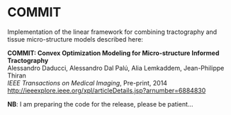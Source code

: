COMMIT
======

Implementation of the linear framework for combining tractography and tissue micro-structure models described here:

**COMMIT: Convex Optimization Modeling for Micro-structure Informed Tractography**  
Alessandro Daducci, Alessandro Dal Palú, Alia Lemkaddem, Jean-Philippe Thiran  
*IEEE Transactions on Medical Imaging*, Pre-print, 2014
http://ieeexplore.ieee.org/xpl/articleDetails.jsp?arnumber=6884830  

**NB**: I am preparing the code for the release, please be patient...
